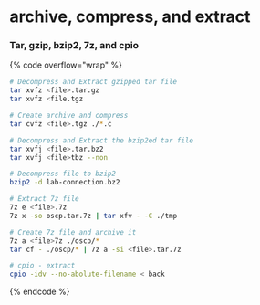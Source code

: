 # archive, compress, and extract

### Tar, gzip, bzip2, 7z, and cpio

{% code overflow="wrap" %}
```bash
# Decompress and Extract gzipped tar file
tar xvfz <file>.tar.gz 
tar xvfz <file.tgz 

# Create archive and compress
tar cvfz <file>.tgz ./*.c

# Decompress and Extract the bzip2ed tar file
tar xvfj <file>.tar.bz2
tar xvfj <file>tbz --non 

# Decompress file to bzip2
bzip2 -d lab-connection.bz2

# Extract 7z file
7z e <file>.7z 
7z x -so oscp.tar.7z | tar xfv - -C ./tmp  

# Create 7z file and archive it
7z a <file>7z ./oscp/* 
tar cf - ./oscp/* | 7z a -si <file>.tar.7z 

# cpio - extract
cpio -idv --no-abolute-filename < back 

```
{% endcode %}

